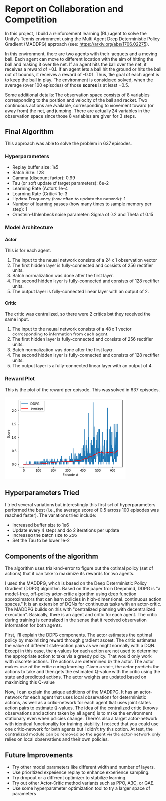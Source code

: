 # Report on Collaboration and Competition

In this project, I build a reinforcement learning (RL) agent to solve the Unity's Tennis environment using the Multi Agent Deep Deterministic Policy Gradient (MADDPG) approach (see: https://arxiv.org/abs/1706.02275).

In this environment, there are two agents with their racquets and a moving ball. Each agent can move to different location with the aim of hitting the ball and making it over the net. If an agent hits the ball over the net, it receives a reward of +0.1. If an agent lets a ball hit the ground or hits the ball out of bounds, it receives a reward of -0.01. Thus, the goal of each agent is to keep the ball in play. The environment is considered solved, when the average (over 100 episodes) of those **scores** is at least +0.5.

Some additional details: The observation space consists of 8 variables corresponding to the position and velocity of the ball and racket. Two continuous actions are available, corresponding to movement toward (or away from) the net, and jumping. There are actually 24 variables in the observation space since those 8 variables are given for 3 steps.


## Final Algorithm

This approach was able to solve the problem in 637 episodes.

### Hyperparameters

* Replay buffer size: 1e5
* Batch Size: 128
* Gamma (discount factor): 0.99
* Tau (or soft update of target parameters): 6e-2
* Learning Rate (Actor): 1e-4
* Learning Rate (Critic): 1e-3
* Update Frequency (how often to update the network): 1
* Number of learning passes (how many times to sample memory per step): 1
* Ornstein-Uhlenbeck noise parameter: Sigma of 0.2 and Theta of 0.15

### Model Architecture

#### Actor

This is for each agent.

1. The input to the neural network consists of a 24 x 1 observation vector
2. The first hidden layer is fully-connected and consists of 256 rectifier units.
3. Batch normalization was done after the first layer.
4. The second hidden layer is fully-connected and consists of 128 rectifier units.
5. The output layer is fully-connected linear layer with an output of 2.

#### Critic

The critic was centralized, so there were 2 critics but they received the same input.

1. The input to the neural network consists of a 48 x 1 vector corresponding to information from each agent.
2. The first hidden layer is fully-connected and consists of 256 rectifier units.
3. Batch normalization was done after the first layer.
4. The second hidden layer is fully-connected and consists of 128 rectifier units.
5. The output layer is a fully-connected linear layer with an output of 4.

### Reward Plot

This is the plot of the reward per episode. This was solved in 637 episodes.

![Reward Plot](reward_plot.png)


## Hyperparameters Tried

I tried several variations but interestingly this first set of hyperparameters performed the best (i.e., the average score of 0.5 across 100 episodes was reached faster). The variations tried include:

* Increased buffer size to 1e6
* Update every 4 steps and do 2 iterations per update
* Increased the batch size to 256
* Set the Tau to be lower 1e-2


## Components of the algorithm

The algorithm uses trial-and-error to figure out the optimal policy (set of actions) that it can take to maximize its rewards for two agents.

I used the MADDPG, which is based on the Deep Deterministic Policy Gradient (DDPG) algorithm. Based on the paper from Deepmind, DDPG is "a model-free, off-policy actor-critic algorithm using deep function approximators that can learn policies in high-dimensional, continuous action spaces." It is an extension of DQNs for continuous tasks with an actor-critic. The MADDPG builds on this with "centralized planning with decentralized execution". Basically, there is an agent and critic for each agent. The critic during training is centralized in the sense that it received observation information for both agents.

First, I'll explain the DDPG components. The actor estimates the optimal policy by maximizing reward through gradient ascent. The critic estimates the value of different state-action pairs as we might normally with a DQN. Except in this case, the q-values for each action are not used to determine the appropriate action to take via a greedy policy. That would only work with discrete actions. The actions are determined by the actor. The actor makes use of the critic during learning. Given a state, the actor predicts the actions to take and then gets the estimated Q-value with the critic using the state and predicted actions. The actor weights are updated based on maximizing this Q-value.

Now, I can explain the unique additions of the MADDPG. It has an actor-network for each agent that uses local observations for deterministic actions, as well as a critic-network for each agent that uses joint states action pairs to estimate Q-values. The idea of the centralized critic (knows observations and actions taken by all agent) is to make the environment stationary even when policies change. There's also a target actor-network with identical functionality for training stability. I noticed that you could use one critic-network for both agents but I didn't try this option. At test, the centralized module can be removed so the agent via the actor-network only relies on local observations and their own policies.


## Future Improvements

* Try other model parameters like different width and number of layers.
* Use prioritized experience replay to enhance experience sampling.
* Try dropout or a different optimizer to stabilize learning.
* Try out other Actor-Critic method variants such as PPO, A3C, or GAE.
* Use some hyperparameter optimization tool to try a larger space of parameters
